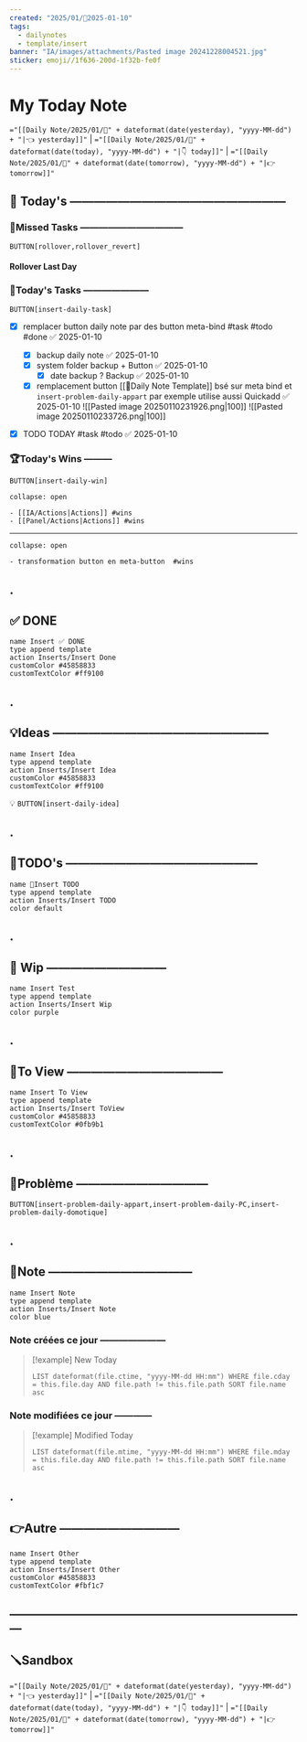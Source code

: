 ```yaml
---
created: "2025/01/📒2025-01-10"
tags:
  - dailynotes
  - template/insert
banner: "IA/images/attachments/Pasted image 20241228004521.jpg"
sticker: emoji//1f636-200d-1f32b-fe0f
---
```

# My Today Note
`="[[Daily Note/2025/01/📒" + dateformat(date(yesterday), "yyyy-MM-dd") + "|👈 yesterday]]"` | `="[[Daily Note/2025/01/📒" + dateformat(date(today), "yyyy-MM-dd") + "|👇 today]]"` | `="[[Daily Note/2025/01/📒" + dateformat(date(tomorrow), "yyyy-MM-dd") + "|👉 tomorrow]]"`

## 📅 Today's ——————————————————

### 🥷Missed Tasks ———————————

`BUTTON[rollover,rollover_revert]`
#### Rollover Last Day


### 🚀Today's Tasks ———————

 `BUTTON[insert-daily-task]`


- [x] remplacer button daily note par des button meta-bind #task #todo #done  ✅ 2025-01-10
	- [x] backup daily note ✅ 2025-01-10
	- [x] system folder backup + Button ✅ 2025-01-10
		- [x] date backup ? Backup ✅ 2025-01-10
	- [x] remplacement button [[📒Daily Note Template]] bsé sur meta bind et `insert-problem-daily-appart` par exemple utilise aussi Quickadd ✅ 2025-01-10
      ![[Pasted image 20250110231926.png|100]] ![[Pasted image 20250110233726.png|100]]
- [x] TODO TODAY #task #todo ✅ 2025-01-10





### 🏆Today's Wins ———

 `BUTTON[insert-daily-win]`

````ad-success
collapse: open

- [[IA/Actions|Actions]] #wins 
- [[Panel/Actions|Actions]] #wins 

````
---

````ad-success
collapse: open

- transformation button en meta-button  #wins 

````


## .
## ✅ DONE 

```button
name Insert ✅ DONE
type append template
action Inserts/Insert Done
customColor #45858833
customTextColor #ff9100
```

## .
## 💡Ideas ——————————————————

```button
name Insert Idea
type append template
action Inserts/Insert Idea
customColor #45858833
customTextColor #ff9100
```

💡 `BUTTON[insert-daily-idea]`

## .
## 📎TODO's ————————————————

```button
name 📎Insert TODO
type append template
action Inserts/Insert TODO
color default
```

## .
## 🚧 Wip ——————————

```button
name Insert Test
type append template
action Inserts/Insert Wip
color purple
```

## .
## 👀To View —————————————

```button
name Insert To View
type append template
action Inserts/Insert ToView
customColor #45858833
customTextColor #0fb9b1
```

## .
## 🚨Problème ———————————

`BUTTON[insert-problem-daily-appart,insert-problem-daily-PC,insert-problem-daily-domotique]`


## .
## 📝Note ————————————

```button
name Insert Note
type append template
action Inserts/Insert Note
color blue
```

### Note créées ce jour ———————
> [!example] New Today
> ```dataview
> LIST dateformat(file.ctime, "yyyy-MM-dd HH:mm") WHERE file.cday = this.file.day AND file.path != this.file.path SORT file.name asc
> ```
> 
### Note modifiées ce jour ————
> [!example] Modified Today
> ```dataview 
> LIST dateformat(file.mtime, "yyyy-MM-dd HH:mm") WHERE file.mday = this.file.day AND file.path != this.file.path SORT file.name asc
> ```
> 

## .
## 👉Autre ——————————

```button
name Insert Other
type append template
action Inserts/Insert Other
customColor #45858833
customTextColor #fbf1c7
```


## —————————————————————————
## 🪛Sandbox 







`="[[Daily Note/2025/01/📒" + dateformat(date(yesterday), "yyyy-MM-dd") + "|👈 yesterday]]"` | `="[[Daily Note/2025/01/📒" + dateformat(date(today), "yyyy-MM-dd") + "|👇 today]]"` | `="[[Daily Note/2025/01/📒" + dateformat(date(tomorrow), "yyyy-MM-dd") + "|👉 tomorrow]]"`
